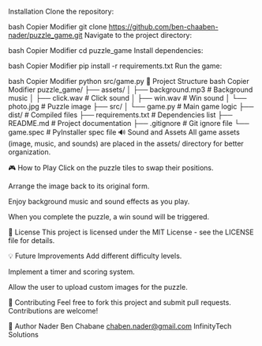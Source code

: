 Installation
Clone the repository:

bash
Copier
Modifier
git clone https://github.com/ben-chaaben-nader/puzzle_game.git
Navigate to the project directory:

bash
Copier
Modifier
cd puzzle_game
Install dependencies:

bash
Copier
Modifier
pip install -r requirements.txt
Run the game:

bash
Copier
Modifier
python src/game.py
📁 Project Structure
bash
Copier
Modifier
puzzle_game/
├── assets/
│   ├── background.mp3         # Background music
│   ├── click.wav              # Click sound
│   ├── win.wav                # Win sound
│   └── photo.jpg              # Puzzle image
├── src/
│   └── game.py                # Main game logic
├── dist/                      # Compiled files
├── requirements.txt           # Dependencies list
├── README.md                  # Project documentation
├── .gitignore                 # Git ignore file
└── game.spec                  # PyInstaller spec file
🔊 Sound and Assets
All game assets (image, music, and sounds) are placed in the assets/ directory for better organization.

🎮 How to Play
Click on the puzzle tiles to swap their positions.

Arrange the image back to its original form.

Enjoy background music and sound effects as you play.

When you complete the puzzle, a win sound will be triggered.

📜 License
This project is licensed under the MIT License - see the LICENSE file for details.

💡 Future Improvements
Add different difficulty levels.

Implement a timer and scoring system.

Allow the user to upload custom images for the puzzle.

🤝 Contributing
Feel free to fork this project and submit pull requests. Contributions are welcome!

📝 Author
Nader Ben Chabane
chaben.nader@gmail.com
InfinityTech Solutions